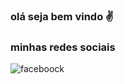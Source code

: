 ### olá seja bem vindo ✌️

### minhas redes sociais


![faceboock](https://img.shields.io/badge/Facebook-1877F2?style=for-the-badge&logo=facebook&logoColor=white)

